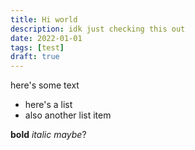 ```yaml
---
title: Hi world
description: idk just checking this out
date: 2022-01-01
tags: [test]
draft: true
---
```


here's some text 

+ here's a list
+ also another list item

**bold** _italic maybe_?

